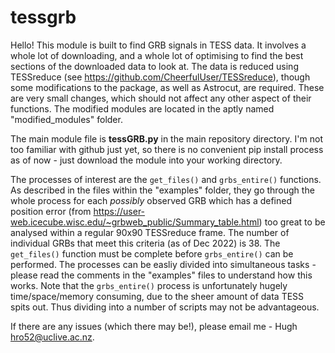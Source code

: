 # tessgrb

Hello! This module is built to find GRB signals in TESS data. It involves a whole lot of downloading, and a whole lot of 
optimising to find the best sections of the downloaded data to look at. The data is reduced using TESSreduce 
(see https://github.com/CheerfulUser/TESSreduce), though some modifications to the package, as well as Astrocut, are required. These are very small changes, which should not affect any other aspect of their functions.
The modified modules are located in the aptly named "modified_modules" folder. 

The main module file is **tessGRB.py** in the main repository directory. I'm not too familiar with github just yet, so there is no convenient pip install process as of now - just download the module into your working directory.

The processes of interest are the `get_files()` and `grbs_entire()` functions. As described in the files within the "examples" folder, they go 
through the whole process for each *possibly* observed GRB which has a defined position error (from https://user-web.icecube.wisc.edu/~grbweb_public/Summary_table.html) too great to be analysed within a regular 90x90 TESSreduce frame. The number of 
individual GRBs that meet this criteria (as of Dec 2022) is 38. The `get_files()` function must be complete before `grbs_entire()` can be performed. 
The processes can be easliy divided into simultaneous tasks - please read the comments in the "examples" files to understand how this works. Note that
the `grbs_entire()` process is unfortunately hugely time/space/memory consuming, due to the sheer amount of data TESS spits out. Thus dividing into
a number of scripts may not be advantageous. 

If there are any issues (which there may be!), please email me - Hugh hro52@uclive.ac.nz.

